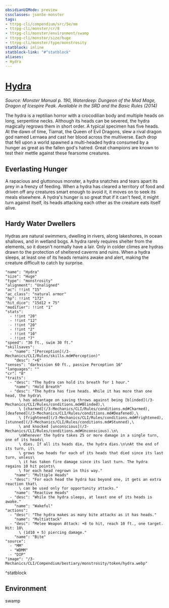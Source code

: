 ```yaml
---
obsidianUIMode: preview
cssclasses: json5e-monster
tags:
- ttrpg-cli/compendium/src/5e/mm
- ttrpg-cli/monster/cr/8
- ttrpg-cli/monster/environment/swamp
- ttrpg-cli/monster/size/huge
- ttrpg-cli/monster/type/monstrosity
statblock: inline
statblock-link: "#^statblock"
aliases:
- Hydra
---
```

# [Hydra](3-Mechanics\CLI\Compendium\bestiary\monstrosity/hydra.md)
*Source: Monster Manual p. 190, Waterdeep: Dungeon of the Mad Mage, Dragon of Icespire Peak. Available in the <span title='Systems Reference Document (5.1)'>SRD</span> and the Basic Rules (2014)*  

The hydra is a reptilian horror with a crocodilian body and multiple heads on long, serpentine necks. Although its heads can be severed, the hydra magically regrows them in short order. A typical specimen has five heads. At the dawn of time, Tiamat, the Queen of Evil Dragons, slew a rival dragon god named Lernaea and cast her blood across the multiverse. Each drop that fell upon a world spawned a multi-headed hydra consumed by a hunger as great as the fallen god's hatred. Great champions are known to test their mettle against these fearsome creatures.

## Everlasting Hunger

A rapacious and gluttonous monster, a hydra snatches and tears apart its prey in a frenzy of feeding. When a hydra has cleared a territory of food and driven off any creatures smart enough to avoid it, it moves on to seek its meals elsewhere. A hydra's hunger is so great that if it can't feed, it might turn against itself, its heads attacking each other as the creature eats itself alive.

## Hardy Water Dwellers

Hydras are natural swimmers, dwelling in rivers, along lakeshores, in ocean shallows, and in wetland bogs. A hydra rarely requires shelter from the elements, so it doesn't normally have a lair. Only in colder climes are hydras drawn to the protection of sheltered caverns and ruins. When a hydra sleeps, at least one of its heads remains awake and alert, making the creature difficult to catch by surprise.

```statblock
"name": "Hydra"
"size": "Huge"
"type": "monstrosity"
"alignment": "Unaligned"
"ac": !!int "15"
"ac_class": "natural armor"
"hp": !!int "172"
"hit_dice": "15d12 + 75"
"modifier": !!int "1"
"stats":
  - !!int "20"
  - !!int "12"
  - !!int "20"
  - !!int "2"
  - !!int "10"
  - !!int "7"
"speed": "30 ft., swim 30 ft."
"skillsaves":
  - "name": "[Perception](/3-Mechanics/CLI/Rules/skills.md#Perception)"
    "desc": "+6"
"senses": "darkvision 60 ft., passive Perception 16"
"languages": ""
"cr": "8"
"traits":
  - "desc": "The hydra can hold its breath for 1 hour."
    "name": "Hold Breath"
  - "desc": "The hydra has five heads. While it has more than one head, the hydra\
      \ has advantage on saving throws against being [blinded](/3-Mechanics/CLI/Rules/conditions.md#Blinded),\
      \ [charmed](/3-Mechanics/CLI/Rules/conditions.md#Charmed), [deafened](/3-Mechanics/CLI/Rules/conditions.md#Deafened),\
      \ [frightened](/3-Mechanics/CLI/Rules/conditions.md#Frightened), [stunned](/3-Mechanics/CLI/Rules/conditions.md#Stunned),\
      \ and knocked [unconscious](/3-Mechanics/CLI/Rules/conditions.md#Unconscious).\n\
      \nWhenever the hydra takes 25 or more damage in a single turn, one of its heads\
      \ dies. If all its heads die, the hydra dies.\n\nAt the end of its turn, it\
      \ grows two heads for each of its heads that died since its last turn, unless\
      \ it has taken fire damage since its last turn. The hydra regains 10 hit points\
      \ for each head regrown in this way."
    "name": "Multiple Heads"
  - "desc": "For each head the hydra has beyond one, it gets an extra reaction that\
      \ can be used only for opportunity attacks."
    "name": "Reactive Heads"
  - "desc": "While the hydra sleeps, at least one of its heads is awake."
    "name": "Wakeful"
"actions":
  - "desc": "The hydra makes as many bite attacks as it has heads."
    "name": "Multiattack"
  - "desc": "Melee Weapon Attack: +8 to hit, reach 10 ft., one target. Hit: 10\
      \ (1d10 + 5) piercing damage."
    "name": "Bite"
"source":
  - "MM"
  - "WDMM"
  - "DIP"
"image": "/3-Mechanics/CLI/Compendium/bestiary/monstrosity/token/hydra.webp"
```
^statblock

## Environment

swamp